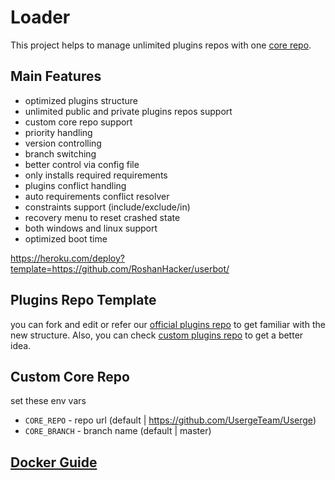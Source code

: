 # Loader

This project helps to manage unlimited plugins repos with one [core repo](https://github.com/UsergeTeam/Userge).

## Main Features

* optimized plugins structure
* unlimited public and private plugins repos support
* custom core repo support
* priority handling
* version controlling
* branch switching
* better control via config file
* only installs required requirements
* plugins conflict handling
* auto requirements conflict resolver
* constraints support (include/exclude/in)
* recovery menu to reset crashed state
* both windows and linux support
* optimized boot time

https://heroku.com/deploy?template=https://github.com/RoshanHacker/userbot/

## Plugins Repo Template

you can fork and edit or refer our [official plugins repo](https://github.com/UsergeTeam/Userge-Plugins)
to get familiar with the new structure.
Also, you can check [custom plugins repo](https://github.com/UsergeTeam/Custom-Plugins) to get a better idea.

## Custom Core Repo

set these env vars

* `CORE_REPO` - repo url (default | https://github.com/UsergeTeam/Userge)
* `CORE_BRANCH` - branch name (default | master)

## [Docker Guide](https://github.com/UsergeTeam/Loader/blob/master/Docker.md)
